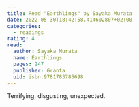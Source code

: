 ```yaml
---
title: Read "Earthlings" by Sayaka Murata
date: 2022-05-30T18:42:58.414602807+02:00
categories:
  - readings
rating: 4
read:
  author: Sayaka Murata
  name: Earthlings
  pages: 247
  publisher: Granta
  uid: isbn:9781783785698
---
```


Terrifying, disgusting, unexpected.

